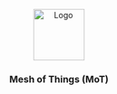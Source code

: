 <br />

<div align="center">
    <img width="90" alt="Logo" src="https://avatars.githubusercontent.com/u/127781616?s=600&v=4">
  </a>

  <h3 align="center">Mesh of Things (MoT)</h3>
</div>

<br />
